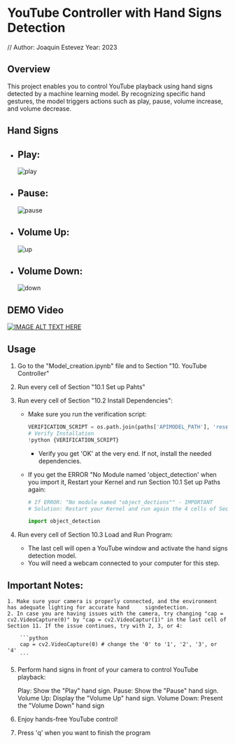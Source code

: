 # YouTube Controller with Hand Signs Detection

// Author: Joaquin Estevez Year: 2023

## Overview

This project enables you to control YouTube playback using hand signs detected by a machine learning model. By recognizing specific hand gestures, the model triggers actions such as play, pause, volume increase, and volume decrease.

## Hand Signs

- ## Play:
   ![play](https://github.com/JOAQUINESTEVEZ/YouTubeVideoController/assets/105304562/1d650a90-2389-44b1-acba-b05d2a96450d)

- ## Pause:
   ![pause](https://github.com/JOAQUINESTEVEZ/YouTubeVideoController/assets/105304562/16ab789e-4299-4be1-b406-babfb7e93ed8)

- ## Volume Up:
   ![up](https://github.com/JOAQUINESTEVEZ/YouTubeVideoController/assets/105304562/14c9912e-0710-4b12-ab49-2f0cd8dc6f46)

- ## Volume Down:
   ![down](https://github.com/JOAQUINESTEVEZ/YouTubeVideoController/assets/105304562/d3df529e-5001-4383-8e8a-5d2ca8d9ac23)


## DEMO Video
[![IMAGE ALT TEXT HERE](https://img.youtube.com/vi/cby-C9cJ6YI/0.jpg)](https://www.youtube.com/watch?v=cby-C9cJ6YI)

## Usage
1. Go to the "Model_creation.ipynb" file and to Section "10. YouTube Controller"

2. Run every cell of Section "10.1 Set up Pahts"

3. Run every cell of Section "10.2 Install Dependencies":

    - Make sure you run the verification script:
        ```python
        VERIFICATION_SCRIPT = os.path.join(paths['APIMODEL_PATH'], 'research', 'object_detection', 'builders', 'model_builder_tf2_test.py')
        # Verify Installation
        !python {VERIFICATION_SCRIPT}
        ```
        - Verify you get 'OK' at the very end. If not, install the needed dependencies.

    - If you get the ERROR "No Module named 'object_detection' when you import it, Restart your Kernel and run Section 10.1 Set up Paths again:
        ```python
        # If ERROR: "No module named "object_dections"" - IMPORTANT
        # Solution: Restart your Kernel and run again the 4 cells of Section 10.1
        ```
        ```python
        import object_detection
        ```

4. Run every cell of Section 10.3 Load and Run Program:

    - The last cell will open a YouTube window and activate the hand signs detection model.
    - You will need a webcam connected to your computer for this step.

## Important Notes:

    1. Make sure your camera is properly connected, and the environment has adequate lighting for accurate hand     signdetection.
    2. In case you are having issues with the camera, try changing "cap = cv2.VideoCapture(0)" by "cap = cv2.VideoCaptur(1)" in the last cell of Section 11. If the issue continues, try with 2, 3, or 4:

        ```python
        cap = cv2.VideoCapture(0) # change the '0' to '1', '2', '3', or '4'
        ```

5. Perform hand signs in front of your camera to control YouTube playback:

    Play: Show the "Play" hand sign.
    Pause: Show the "Pause" hand sign.
    Volume Up: Display the "Volume Up" hand sign.
    Volume Down: Present the "Volume Down" hand sign

4. Enjoy hands-free YouTube control!

5. Press 'q' when you want to finish the program
